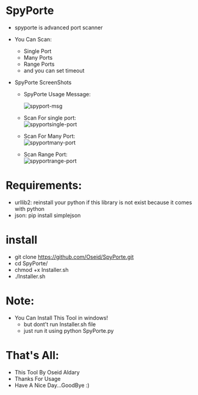 # SpyPorte
  * spyporte is advanced port scanner
   - You Can Scan:
     * Single Port
     * Many Ports
     * Range Ports
     * and you can set timeout
   - SpyPorte ScreenShots
   
       * SpyPorte Usage Message:
             
            
            ![spyport-msg](https://user-images.githubusercontent.com/29546157/41063674-d4ab3588-69c8-11e8-8c0f-75c4cc0c8414.png)
             
       * Scan For single port:      
             ![spyportsingle-port](https://user-images.githubusercontent.com/29546157/41063679-da716f14-69c8-11e8-91f6-63eb5a79d613.png)
             
       * Scan For Many Port:      
             ![spyportmany-port](https://user-images.githubusercontent.com/29546157/41063685-dda96768-69c8-11e8-8c6a-fc1405ac0175.png)
             
       * Scan Range Port:      
             ![spyportrange-port](https://user-images.githubusercontent.com/29546157/41063690-e1785d5e-69c8-11e8-8ae0-cfec6de5fb09.png)


# Requirements:
  - urllib2: reinstall your python if this library is not exist because it comes with python
  - json:  pip install simplejson
  
# install
* git clone https://github.com/Oseid/SpyPorte.git
* cd SpyPorte/
* chmod +x Installer.sh
* ./Installer.sh

# Note:
- You Can Install This Tool in windows!
   * but dont't run Installer.sh file 
   * just run it using python SpyPorte.py


# That's All:
   * This Tool By Oseid Aldary
   * Thanks For Usage
   * Have A Nice Day...GoodBye :)
